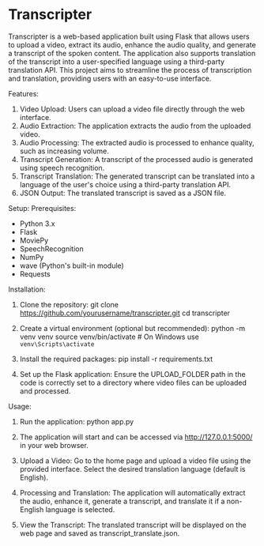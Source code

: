 # Transcripter
Transcripter is a web-based application built using Flask that allows users to upload a video, extract its audio, enhance the audio quality, and generate a transcript of the spoken content. The application also supports translation of the transcript into a user-specified language using a third-party translation API. This project aims to streamline the process of transcription and translation, providing users with an easy-to-use interface.

Features:
1. Video Upload: Users can upload a video file directly through the web interface.
2. Audio Extraction: The application extracts the audio from the uploaded video.
3. Audio Processing: The extracted audio is processed to enhance quality, such as increasing volume.
4. Transcript Generation: A transcript of the processed audio is generated using speech recognition.
5. Transcript Translation: The generated transcript can be translated into a language of the user's choice using a third-party translation API.
6. JSON Output: The translated transcript is saved as a JSON file.

Setup:
Prerequisites:
- Python 3.x
- Flask
- MoviePy
- SpeechRecognition
- NumPy
- wave (Python's built-in module)
- Requests

Installation:

1. Clone the repository:
  git clone https://github.com/yourusername/transcripter.git
  cd transcripter

2. Create a virtual environment (optional but recommended):
  python -m venv venv
  source venv/bin/activate  # On Windows use `venv\Scripts\activate`

3. Install the required packages:
  pip install -r requirements.txt

4. Set up the Flask application: Ensure the UPLOAD_FOLDER path in the code is correctly set to a directory where video files can be uploaded and processed.

Usage:

1. Run the application:
  python app.py

2. The application will start and can be accessed via http://127.0.0.1:5000/ in your web browser.

3. Upload a Video:
Go to the home page and upload a video file using the provided interface.
Select the desired translation language (default is English).

4. Processing and Translation:
The application will automatically extract the audio, enhance it, generate a transcript, and translate it if a non-English language is selected.

5. View the Transcript: 
The translated transcript will be displayed on the web page and saved as transcript_translate.json.
